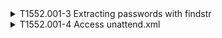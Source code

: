 <details>
<summary>T1552.001-3 Extracting passwords with findstr
</summary>
<pre>$ NA </pre>
</details>
<details>
<summary>T1552.001-4 Access unattend.xml
</summary>
<pre>$ NA </pre>
</details>
